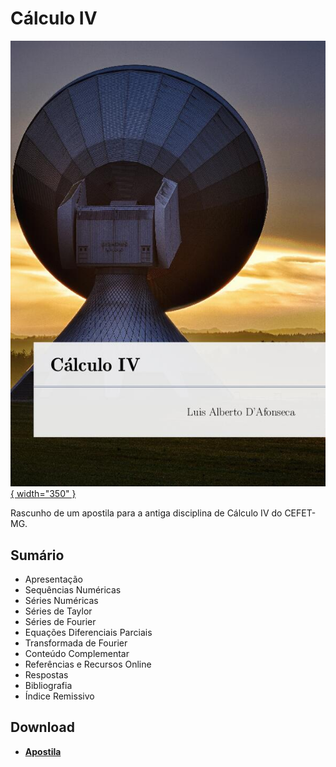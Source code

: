 

# Cálculo IV

[![Cálculo IV](capa_calculo_4.jpg){ width="350" }](action/Calculo-4.pdf)

Rascunho de um apostila para a antiga disciplina de Cálculo IV do CEFET-MG.

## Sumário

- Apresentação
- Sequências Numéricas
- Séries Numéricas
- Séries de Taylor
- Séries de Fourier
- Equações Diferenciais Parciais
- Transformada de Fourier
- Conteúdo Complementar
- Referências e Recursos Online
- Respostas
- Bibliografia
- Índice Remissivo

## Download

- __[Apostila](action/Calculo-4.pdf)__
